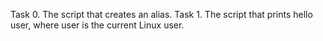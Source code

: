 Task 0. The script that creates an alias.
Task 1. The script that prints hello user, where user is the current Linux user.
